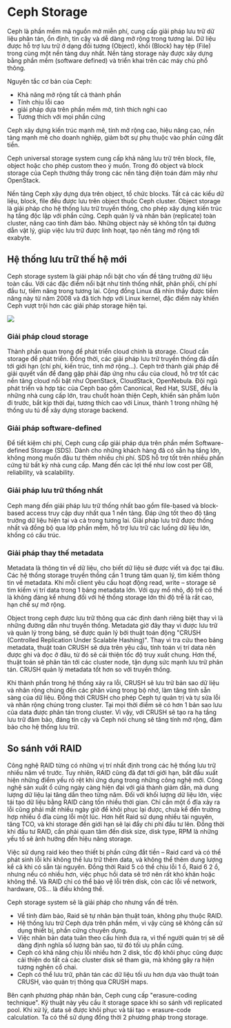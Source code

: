 # Ceph Storage
Ceph là phần mềm mã nguồn mở miễn phí, cung cấp giải pháp lưu trữ dữ liệu phân tán, ổn định, tin cậy và dễ dàng mở rộng trong tương lai.
Dữ liệu được hỗ trợ lưu trữ ở dạng đối tương (Object), khối (Block) hay tệp (File) trong cùng một nền tảng duy nhất.
Nền tảng storage này được xây dựng bằng phần mềm (software defined) và triển khai trên các máy chủ phổ thông.

Nguyên tắc cơ bản của Ceph:
- Khả năng mở rộng tất cả thành phần
- Tính chịu lỗi cao
- giải pháp dựa trên phần mềm mở, tính thích nghi cao
- Tương thích với mọi phần cứng

Ceph xây dựng kiến trúc mạnh mẽ, tính mở rộng cao, hiệu năng cao, nền tảng mạnh mẽ cho doanh nghiệp, giảm bớt sự phụ thuộc vào phần cứng đắt tiền.

Ceph universal storage system cung cấp khả năng lưu trữ trên block, file, object hoặc cho phép custom theo ý muốn. Trong đó object và block storage của Ceph thường thấy trong các nền tảng điện toán đám mây như OpenStack.

Nền tảng Ceph xây dựng dựa trên object, tổ chức blocks. Tất cả các kiểu dữ liệu, block, file đều được lưu trên object thuộc Ceph cluster. Object storage là giải pháp cho hệ thống lưu trữ truyền thống, cho phép xây dựng kiến trúc hạ tầng độc lập với phần cứng. Ceph quản lý và nhân bản (replicate) toàn cluster, nâng cao tính đảm bảo. Những object này sẽ không tồn tại đường dẫn vật lý, giúp việc lưu trữ được linh hoạt, tạo nền tảng mở rộng tới exabyte.

## Hệ thống lưu trữ thế hệ mới
Ceph storage system là giải pháp nổi bật cho vấn đề tăng trưởng dữ liệu toàn cầu. Với các đặc điểm nổi bật như tính thống nhất, phân phối, chí phí đầu tư, tiềm năng trong tương lai. Cộng đồng Linux đã nhìn thấy được tiềm năng này từ năm 2008 và đã tích hợp với Linux kernel, đặc điểm này khiến Ceph vượt trội hơn các giải pháp storage hiện tại.

![](https://raw.githubusercontent.com/lacoski/khoa-luan/master/Ceph/PIC/p1.png)

### Giải pháp cloud storage
Thành phần quan trọng để phát triển cloud chính là storage. Cloud cần storage để phát triển. Đồng thời, các giải pháp lưu trữ truyền thống đã dần tới giới hạn (chí phí, kiến trúc, tính mở rộng...). Ceph trở thành giải pháp để giải quyết vấn để đang gặp phải đáp ứng nhu cầu của cloud, hỗ trợ tốt các nền tảng cloud nổi bật như OpenStack, CloudStack, OpenNebula. Đội ngũ phát triển và hợp tác của Ceph bao gồm Canonical, Red Hat, SUSE, đều là những nhà cung cấp lớn, trau chuốt hoàn thiện Ceph, khiến sản phẩm luôn đi trước, bắt kịp thời đại, tương thích cao với Linux, thành 1 trong những hệ thống ưu tú để xây dựng storage backend.

### Giải pháp software-defined
Để tiết kiệm chi phí, Ceph cung cấp giải pháp dựa trên phần mềm Software-defined Storage (SDS). Dành cho những khách hàng đã có sẵn hạ tầng lớn, không mong muốn đâu tư thêm nhiều chi phí. SDS hỗ trợ tốt trên nhiều phấn cứng từ bất kỳ nhà cung cấp. Mang đến các lợi thế như low cost per GB, reliability, và scalability.

### Giải pháp lưu trữ thống nhất
Ceph mang đến giải pháp lưu trữ thống nhất bao gồm file-based và block-based access truy cập duy nhất qua 1 nền tảng. Đáp ứng tốt theo độ tăng trưởng dữ liệu hiện tại và cả trong tương lai. Giải pháp lưu trữ được thống nhất và đồng bộ qua lớp phần mềm, hỗ trợ lưu trữ các luồng dữ liệu lớn, khống có cấu trúc.

### Giải pháp thay thế metadata
Metadata là thông tin về dữ liệu, cho biết dữ liệu sẽ được viết và đọc tại đâu. Các hệ thống storage truyền thống cần 1 trung tâm quan lý, tìm kiếm thông tin về metadata. Khi mỗi client yêu cầu hoạt động read, write – storage sẽ tìm kiếm vị trí data trong 1 bảng metadata lớn. Với quy mổ nhỏ, độ trễ có thể là không đáng kể nhưng đối với hệ thống storage lớn thì độ trễ là rất cao, hạn chế sự mở rộng.

Object trong ceph được lưu trữ thông qua các định danh riêng biệt thay vì là những đường dẫn như truyền thống. Metadata giờ đây thay vì được lưu trữ và quản lý trong bảng, sẽ được quản lý bởi thuật toán động "CRUSH (Controlled Replication Under Scalable Hashing)". Thay vì tra cứu theo bảng metadata, thuật toán CRUSH sẽ dựa trên yêu cầu, tính toán vị trí data nên được ghi và đọc ở đâu, từ đó sẽ cải thiện tốc độ truy xuất chung. Hơn thế, thuật toán sẽ phân tán tới các cluster node, tận dụng sức mạnh lưu trữ phân tán. CRUSH quản lý metadata tốt hơn so với truyền thống.

Khi thành phần trong hệ thống xảy ra lỗi, CRUSH sẽ lưu trữ bản sao dữ liệu và nhân rộng chúng đến các phân vùng trong bộ nhớ, làm tăng tính sẵn sàng của dữ liệu. Đồng thời CRUSH cho phép Ceph tự quản trị và tự sửa lỗi và nhân rộng chúng trong cluster. Tại mọi thời điểm sẽ có hơn 1 bản sao lưu của data được phân tán trong cluster. Vì vậy, với CRUSH sẽ tạo ra hạ tầng lưu trữ đảm bảo, đáng tin cậy và Ceph nói chung sẽ tăng tính mở rộng, đảm bảo cho hệ thống lưu trữ.

## So sánh với RAID
Công nghệ RAID từng có những vị trí nhất định trong các hệ thống lưu trữ nhiều năm về trước. Tuy nhiên, RAID cũng đã đạt tới giới hạn, bắt đầu xuất hiện những điểm yếu rõ rệt khi ứng dụng trong những công nghệ mới. Công nghệ sản xuất ổ cứng ngày càng hiện đại với giá thành giảm dần, mà dung lượng dữ liệu lại tăng dần theo từng năm. Đối với khối lượng dữ liệu lớn, việc tái tạo dữ liệu bằng RAID càng tốn nhiều thời gian. Chỉ cần một ổ đĩa xảy ra lỗi cũng phải mất nhiều ngày giờ để khôi phục lại được, chưa kể đến trường hợp nhiều ổ đĩa cùng lỗi một lúc. Hơn hết Raid sử dụng nhiều tài nguyên, tăng TCO, và khi storage đến giới hạn sẽ lại đẩy chi phí đầu tư lên. Đồng thời khi đầu tư RAID, cần phải quan tâm đến disk size, disk type, RPM là những yếu tố sẽ ảnh hưởng đến hiệu năng storage.

Việc sử dụng raid kéo theo thiết bị phần cứng đắt tiền – Raid card và có thể phát sinh lỗi khi không thế lưu trữ thêm data, và không thể thêm dung lượng kể cả khi có sẵn tài nguyên. Đồng thời Raid 5 có thể chịu lỗi 1 ổ, Raid 6 2 ổ, nhưng nếu có nhiều hơn, việc phục hồi data sẽ trở nên rất khó khăn hoặc không thể. Và RAID chỉ có thể bảo vệ lỗi trên disk, còn các lỗi về network, hardware, OS... là điều không thể.

Ceph storage system sẽ là giải pháp cho nhưng vấn đề trên.
- Về tính đảm bảo, Raid sẽ tự nhân bản thuật toán, không phụ thuộc RAID.
- Hệ thống lưu trữ Ceph dựa trên phần mềm, vì vậy cũng sẽ không cần sử dụng thiết bị, phần cứng chuyên dụng.
- Việc nhân bản data tuân theo cấu hình đưa ra, vì thế người quản trị sẽ dễ dàng định nghĩa số lượng bản sao, từ đó tối ưu phần cứng.
- Ceph có khả năng chịu lỗi nhiều hơn 2 disk, tốc độ khôi phục cũng được cải thiện do tất cả các cluster disk sẽ tham gia, mà không gây ra hiện tượng nghẽn cổ chai.
- Ceph có thể lưu trữ, phân tán các dữ liệu tối ưu hơn dựa vào thuật toán CRUSH, vào quản trị thông qua CRUSH maps.

Bên cạnh phương pháp nhân bản, Ceph cung cấp "erasure-coding technique". Kỹ thuật này yêu cầu ít storage space khi so sánh với replicated pool. Khi xử lý, data sẽ được khôi phục và tái tạo = erasure-code calculation. Ta có thể sử dụng đồng thời 2 phương pháp trong storage.
